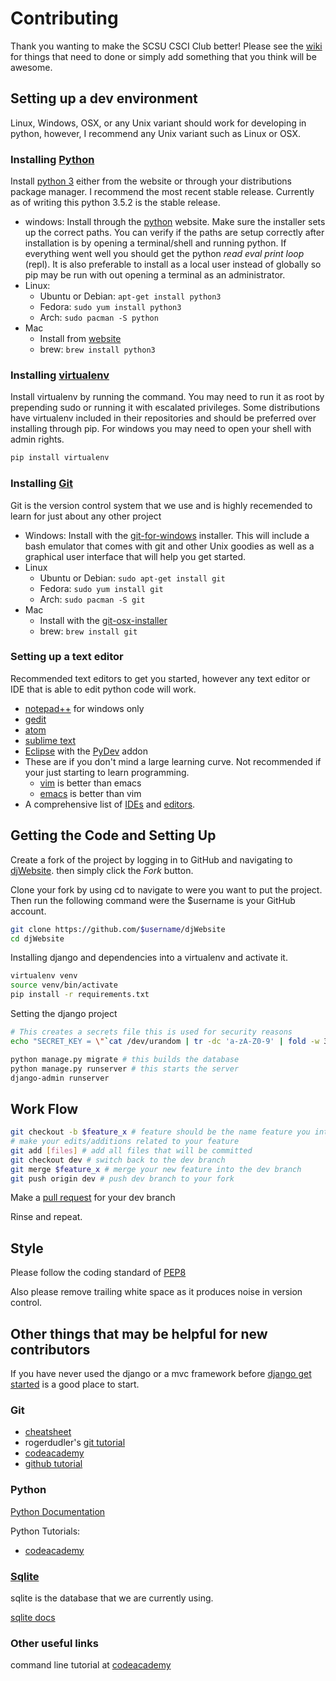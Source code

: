 Contributing
============

Thank you wanting to make the SCSU CSCI Club better!  Please see the
[wiki](https://github.com/CSCIClub/djWebsite/wiki) for things that need to done or
simply add something that you think will be awesome.


Setting up a dev environment
----------------------------

Linux, Windows, OSX, or any Unix variant should work for developing in python,
however, I recommend any Unix variant such as Linux or OSX.

### Installing [Python](https://www.python.org/)

Install [python 3](https://www.python.org/) either from the website or through
your distributions package manager.  I recommend the most recent stable release.
Currently as of writing this python 3.5.2 is the stable release.

- windows: Install through the [python](https://www.python.org/) website.  Make
  sure the installer sets up the correct paths. You can verify if the paths are
  setup correctly after installation is by opening a terminal/shell and running
  python.  If everything went well you should get the python *read eval print
  loop* (repl).  It is also preferable to install as a local user instead of
  globally so pip may be run with out opening a terminal as an administrator.
- Linux:
    - Ubuntu or Debian: `apt-get install python3`
    - Fedora: `sudo yum install python3`
    - Arch: `sudo pacman -S python`
- Mac
    - Install from [website](https://www.python.org/)
    - brew: `brew install python3`

### Installing [virtualenv](https://virtualenv.pypa.io/en/stable/)

Install virtualenv by running the command.  You may need to run it as root by
prepending sudo or running it with escalated privileges.  Some distributions
have virtualenv included in their repositories and should be preferred over
installing through pip.  For windows you may need to open your shell with admin
rights.

```bash
pip install virtualenv
```

### Installing [Git](https://git-scm.com/)

Git is the version control system that we use and is highly recemended to learn
for just about any other project

- Windows: Install with the
  [git-for-windows](https://git-for-windows.github.io/) installer.  This will
  include a bash emulator that comes with git and other Unix goodies as well as
  a graphical user interface that will help you get started.
- Linux
    - Ubuntu or Debian: `sudo apt-get install git`
    - Fedora: `sudo yum install git`
    - Arch: `sudo pacman -S git`
- Mac
    - Install with the [git-osx-installer](https://code.google.com/archive/p/git-osx-installer/downloads)
    - brew: `brew install git`

### Setting up a text editor

Recommended text editors to get you started, however any text editor or IDE that
is able to edit python code will work.

- [notepad++](https://notepad-plus-plus.org/) for windows only
- [gedit](https://wiki.gnome.org/Apps/Gedit#Download)
- [atom](https://atom.io/)
- [sublime text](https://www.sublimetext.com/)
- [Eclipse](https://www.eclipse.org/downloads/) with the
  [PyDev](http://www.pydev.org/download.html) addon
- These are if you don't mind a large learning curve. Not recommended if your
  just starting to learn programming.
    - [vim](http://www.vim.org/) is better than emacs
    - [emacs](https://www.gnu.org/software/emacs/) is better than vim
- A comprehensive list of
  [IDEs](https://wiki.python.org/moin/IntegratedDevelopmentEnvironments) and
  [editors](https://wiki.python.org/moin/PythonEditors).


Getting the Code and Setting Up
----------------

Create a fork of the project by logging in to GitHub and navigating to
[djWebsite](https://github.com/CSCIClub/djWebsite).  then simply click the
*Fork* button.

Clone your fork by using cd to navigate to were you want to put the project.
Then run the following command were the $username is your GitHub account.

```bash
git clone https://github.com/$username/djWebsite
cd djWebsite
```

Installing django and dependencies into a virtualenv and activate it.

```bash
virtualenv venv
source venv/bin/activate
pip install -r requirements.txt
```

Setting the django project

```bash
# This creates a secrets file this is used for security reasons
echo "SECRET_KEY = \"`cat /dev/urandom | tr -dc 'a-zA-Z0-9' | fold -w 32 | head -n 1`\"" > secret_settings.py

python manage.py migrate # this builds the database
python manage.py runserver # this starts the server
django-admin runserver
```

Work Flow
---------

```Bash
git checkout -b $feature_x # feature should be the name feature you intend to add
# make your edits/additions related to your feature
git add [files] # add all files that will be committed
git checkout dev # switch back to the dev branch
git merge $feature_x # merge your new feature into the dev branch
git push origin dev # push dev branch to your fork
```

Make a [pull request](https://github.com/CSCIClub/djWebsite/pull/new/dev)
for your dev branch

Rinse and repeat.

Style
-----
Please follow the coding standard of [PEP8](https://www.python.org/dev/peps/pep-0008/)

Also please remove trailing white space as it produces noise in version control.


Other things that may be helpful for new contributors
-----------------------------------------------------

If you have never used the django or a mvc framework before
[django get started](https://www.djangoproject.com/start/) is a good place to start.

### Git

- [cheatsheet](https://www.git-tower.com/blog/content/posts/54-git-cheat-sheet/git-cheat-sheet-large01.png)
- rogerdudler's [git tutorial](http://rogerdudler.github.io/git-guide/)
- [codeacademy](https://www.codecademy.com/learn/learn-git)
- [github tutorial](https://try.github.io/)

### Python

[Python Documentation](https://docs.python.org/3/)

Python Tutorials:

- [codeacademy](https://www.codecademy.com/learn/python)

### [Sqlite](https://sqlite.org/)

sqlite is the database that we are currently using.

[sqlite docs](https://sqlite.org/docs.html)

### Other useful links

command line tutorial at [codeacademy](https://www.codecademy.com/learn/learn-the-command-line)
